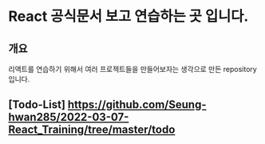 # React 공식문서 보고 연습하는 곳 입니다.


## 개요
리액트를 연습하기 위해서 여러 프로젝트들을 만들어보자는 생각으로 만든 repository입니다.


## [Todo-List] https://github.com/Seung-hwan285/2022-03-07-React_Training/tree/master/todo
